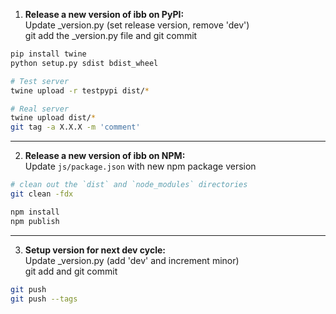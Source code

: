 1. __Release a new version of ibb on PyPI:__  
Update \_version.py (set release version, remove 'dev')  
git add the \_version.py file and git commit  

```bash
pip install twine
python setup.py sdist bdist_wheel

# Test server
twine upload -r testpypi dist/*

# Real server
twine upload dist/*
git tag -a X.X.X -m 'comment'
```

---

2. __Release a new version of ibb on NPM:__  
Update `js/package.json` with new npm package version

```bash
# clean out the `dist` and `node_modules` directories
git clean -fdx

npm install
npm publish
```

---

3. __Setup version for next dev cycle:__  
Update \_version.py (add 'dev' and increment minor)  
git add and git commit

```bash
git push
git push --tags
```
